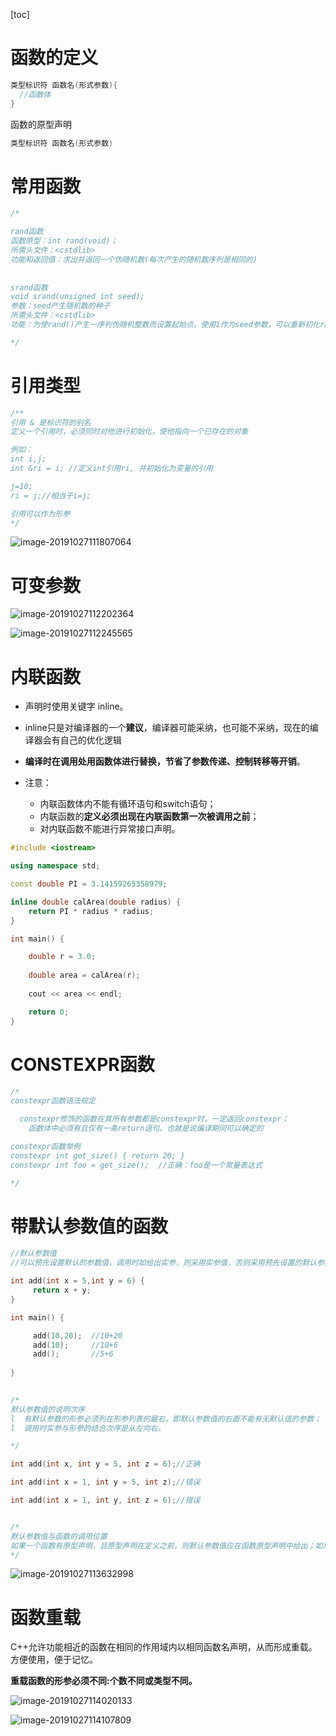 [toc]

# 函数的定义

```c++
类型标识符 函数名(形式参数){
  //函数体
}
```

函数的原型声明

```c++
类型标识符 函数名(形式参数)
```

# 常用函数

```c++
/*

rand函数
函数原型：int rand(void)；
所需头文件：<cstdlib>
功能和返回值：求出并返回一个伪随机数(每次产生的随机数序列是相同的)
  
  
srand函数
void srand(unsigned int seed);
参数：seed产生随机数的种子
所需头文件：<cstdlib>
功能：为使rand()产生一序列伪随机整数而设置起始点。使用1作为seed参数，可以重新初化rand(),每次使用不同的种子，那么rand就能够产生不同的随机数序列

*/
```

# 引用类型

```c
/**
引用 & 是标识符的别名
定义一个引用时，必须同时对他进行初始化，使他指向一个已存在的对象

例如：
int i,j;
int &ri = i; //定义int引用ri, 并初始化为变量的引用

j=10;
ri = j;//相当于i=j;

引用可以作为形参
*/
```

![image-20191027111807064](/Users/chenyansong/Documents/note/images/c++/image-20191027111807064.png)



# 可变参数

![image-20191027112202364](/Users/chenyansong/Documents/note/images/c++/image-20191027112202364.png)

![image-20191027112245565](/Users/chenyansong/Documents/note/images/c++/image-20191027112245565.png)

# 内联函数

* 声明时使用关键字 inline。
* inline只是对编译器的一个**建议**，编译器可能采纳，也可能不采纳，现在的编译器会有自己的优化逻辑

* **编译时在调用处用函数体进行替换，节省了参数传递、控制转移等开销**。

* 注意：
  * 内联函数体内不能有循环语句和switch语句；
  * 内联函数的**定义必须出现在内联函数第一次被调用之前**；
  * 对内联函数不能进行异常接口声明。

```c++
#include <iostream>

using namespace std;

const double PI = 3.14159265358979;

inline double calArea(double radius) {
	return PI * radius * radius;
}

int main() {

	double r = 3.0;
  
	double area = calArea(r);
  
	cout << area << endl;

	return 0;
}
```

# CONSTEXPR函数

```c++
/*
constexpr函数语法规定

  constexpr修饰的函数在其所有参数都是constexpr时，一定返回constexpr；
	函数体中必须有且仅有一条return语句。也就是说编译期间可以确定的

constexpr函数举例
constexpr int get_size() { return 20; }
constexpr int foo = get_size();  //正确：foo是一个常量表达式

*/
```



# 带默认参数值的函数

```c++
//默认参数值
//可以预先设置默认的参数值，调用时如给出实参，则采用实参值，否则采用预先设置的默认参数值。

int add(int x = 5,int y = 6) {
     return x + y;
}

int main() {

     add(10,20);  //10+20
     add(10);     //10+6
     add();       //5+6
  
}

 
/*
默认参数值的说明次序
l  有默认参数的形参必须列在形参列表的最右，即默认参数值的右面不能有无默认值的参数；
l  调用时实参与形参的结合次序是从左向右。

*/

int add(int x, int y = 5, int z = 6);//正确

int add(int x = 1, int y = 5, int z);//错误

int add(int x = 1, int y, int z = 6);//错误


/*
默认参数值与函数的调用位置
如果一个函数有原型声明，且原型声明在定义之前，则默认参数值应在函数原型声明中给出；如果只有函数的定义，或函数定义在前，则默认参数值可以函数定义中给出。
*/
```

![image-20191027113632998](/Users/chenyansong/Documents/note/images/c++/image-20191027113632998.png)

# 函数重载

C++允许功能相近的函数在相同的作用域内以相同函数名声明，从而形成重载。方便使用，便于记忆。

**重载函数的形参必须不同:个数不同或类型不同。**

![image-20191027114020133](/Users/chenyansong/Documents/note/images/c++/image-20191027114020133.png)

![image-20191027114107809](/Users/chenyansong/Documents/note/images/c++/image-20191027114107809.png)